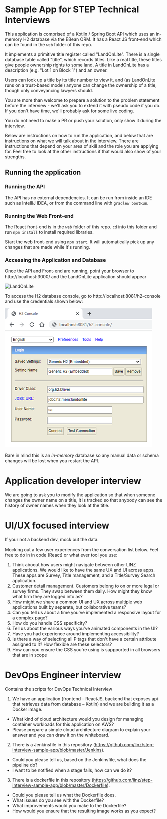 # Sample App for STEP Technical Interviews

This application is comprised of a Kotlin / Spring Boot API which uses an in-memory H2 database via the
EBean ORM. It has a React JS front-end which can be found in the `web` folder of this repo.

It implements a primitive title register called "LandOnLite". There is a single database table called "title", which
records titles. Like a real title, these titles give people ownership rights to some land. A title in LandOnLite has a
description (e.g. "Lot 1 on Block 1") and an owner.

Users can look up a title by its title number to view it, and (as LandOnLite runs on a trust-based model) anyone can
change the ownership of a title, though only conveyancing lawyers should.

You are more than welcome to prepare a solution to the problem statement before the interview - we'll ask you to 
extend it with pseudo code if you do. If you don't have time, we'll probably ask for some live coding.

You do not need to make a PR or push your solution, only show it during the interview.

Below are instructions on how to run the application, and below that are instructions on what we will talk about in 
the interview. There are instructions that depend on your area of skill and the role you are applying for. Feel free 
to look at the other instructions if that would also show of your strengths.

## Running the application

### Running the API

The API has no external dependencies. It can be run from inside an IDE such as IntelliJ IDEA, or from the command
line with `gradlew bootRun`.

### Running the Web Front-end

The React front-end is in the `web` folder of this repo. `cd` into this folder and run `npm install` to install required
libraries.

Start the web front-end using `npm start`. It will automatically pick up any changes that are made while it's running.

### Accessing the Application and Database

Once the API and Front-end are running, point your browser to http://localhost:3000/ and the LandOnLite application
should appear

![LandOnLite](landonlite.png)

To access the H2 database console, go to http://localhost:8081/h2-console and use the credentials shown below:

![H2 Console Access](h2console.png)

Bare in mind this is an _in-memory_ database so any manual data or schema changes will be lost when you restart the
API.

# Application developer interview

We are going to ask you to modify the application so that when someone changes the owner name on a title, it is tracked so that anybody can see the history of owner names when they look at the title.

# UI/UX focused interview

If your not a backend dev, mock out the data.

Mocking out a few user experiences from the conversation list below. Feel free to do in in code (React) or what ever tool you use: 
1. Think aboout how users might navigate between other LINZ applications. We would like to have the same UX and UI across apps. These apps are Survey, Title management, and a Title/Survey Search application. 
2. Customer detail management. Customers belong to on or more legal or survey firms. They swap between them daily. How might they know what firm they are logged into as?
3. How might we share a common UI and UX across multiple web applications built by separate, but collaborative teams?
4. Can you tell us about a time you've implemented a responsive layout for a complex page? 
5. How do you handle CSS specificity?  
6. Tell us about the various ways you've animated components in the UI?  
7. Have you had experience around implementing accessibility? 
8. Is there a way of selecting all P tags that don't have a certain attribute assigned to it? How flexible are these selectors? 
9. How can you ensure the CSS you're using is suppported in all browsers that are in scope

# DevOps Engineer interview
Contains the scripts for DevOps Technical Interview

1. We have an application (frontend – ReactJS, backend that exposes api that retrieves data from database – Kotlin) and we are building it as a Docker image. 
  * What kind of cloud architecture would you design for managing container workloads for this application on AWS?
  *	Please prepare a simple cloud architecture diagram to explain your answer and you can draw it on the whiteboard.
2. There is a Jenkinsfile in this repository (https://github.com/linz/step-interview-sample-app/blob/master/Jenkins).
  * Could you please tell us, based on the Jenkinsfile, what does the pipeline do?
  * I want to be notified when a stage fails, how can we do it?
3. There is a dockerfile in this repository (https://github.com/linz/step-interview-sample-app/blob/master/Dockerfile).
  * Could you please tell us what the Dockerfile does.
  * What issues do you see with the Dockerfile?
  * What improvements would you make to the Dockerfile?
  * How would you ensure that the resulting image works as you expect?

